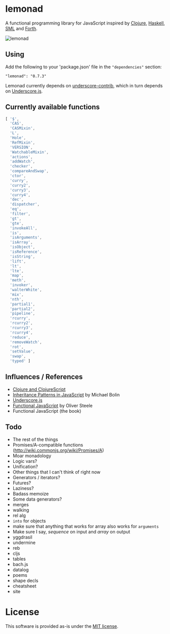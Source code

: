 lemonad
=======

A functional programming library for JavaScript inspired by [Clojure](http://www.clojure.org), [Haskell](http://www.haskell.org/), [SML](http://www.smlnj.org/) and [Forth](http://www.forth.com/forth/).

![lemonad](https://raw.github.com/fogus/lemonad/master/docs/logo.png)

## Using

Add the following to your 'package.json' file in the `"dependencies"` section:

    "lemonad": "0.7.3"

Lemonad currently depends on [underscore-contrib](https://www.github.com/documentcloud/underscore-contrib), which in turn depends on [Underscore.js](https://www.github.com/documentcloud/underscore).

## Currently available functions

```javascript
[ '$',
  'CAS',
  'CASMixin',
  'L',
  'Hole',
  'RefMixin',
  'VERSION',
  'WatchableMixin',
  'actions',
  'addWatch',
  'checker',
  'compareAndSwap',
  'ctor',
  'curry',
  'curry2',
  'curry3',
  'curry4',
  'dec',
  'dispatcher',
  'eq',
  'filter',
  'gt',
  'gte',
  'invokeAll',
  'is',
  'isArguments',
  'isArray',
  'isObject',
  'isReference',
  'isString',
  'lift',
  'lt',
  'lte',
  'map',
  'meth',
  'invoker',
  'walterWhite',
  'mix',
  'nth',
  'partial1',
  'partial2',
  'pipeline',
  'rcurry',
  'rcurry2',
  'rcurry3',
  'rcurry4',
  'reduce', 
  'removeWatch',
  'rot',
  'setValue',
  'swap', 
  'typed' ]
```

Influences / References
-----------------------

* [Clojure and ClojureScript](http://www.clojuredocs.org)
* [Inheritance Patterns in JavaScript](http://bolinfest.com/javascript/inheritance.php) by Michael Bolin
* [Underscore.js](http://underscorejs.org/)
* [Functional JavaScript](http://osteele.com/sources/javascript/functional/) by Oliver Steele
* Functional JavaScript (the book)

Todo
-----

* The rest of the things
* Promises/A-compatible functions (http://wiki.commonjs.org/wiki/Promises/A)
* Moar monadology
* Logic vars?
* Unification?
* Other things that I can't think of right now
* Generators / iterators?
* Futures?
* Laziness?
* Badass memoize
* Some data generators?
* merges
* walking
* rel alg
* `into` for objects
* make sure that anything that works for array also works for `arguments`
* Make sure I say, *sequence* on input and *array* on output
* yggdrasil
* undermine
* reb
* cljs
* tables
* bach.js
* datalog
* poems
* shape decls
* cheatsheet
* site

License
=======

This software is provided as-is under the [MIT license](http://opensource.org/licenses/MIT).
